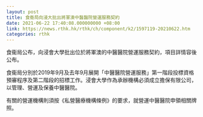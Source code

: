 ```yaml
---
layout: post
title: 食衞局向浸大批出將軍澳中醫醫院營運服務契約
date: 2021-06-22 17:40:08.000000000 +08:00
link: https://news.rthk.hk/rthk/ch/component/k2/1597119-20210622.htm
categories: rthk
---
```


食衞局公布，向浸會大學批出位於將軍澳的中醫醫院營運服務契約，項目詳情容後公布。
 
食衞局分別於2019年9月及去年9月展開「中醫醫院營運服務」第一階段投標資格預審程序及第二階段的招標工作。浸會大學作為承辦機構必須成立擔保有限公司，以管理、營運及保養中醫醫院。

有關的營運機構則須按《私營醫療機構條例》的要求，就營運中醫醫院申領相關牌照。
